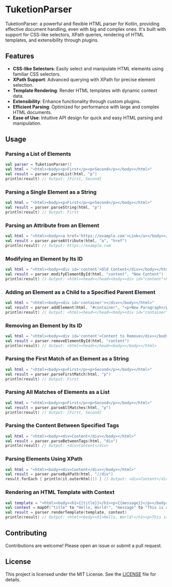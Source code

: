 # TuketionParser
TuketionParser: a powerful and flexible HTML parser for Kotlin, providing effective document handling, even with big and complex ones. It's built with support for CSS-like selectors, XPath queries, rendering of HTML templates, and extensibility through plugins.

## Features

- **CSS-like Selectors**: Easily select and manipulate HTML elements using familiar CSS selectors.
- **XPath Support**: Advanced querying with XPath for precise element selection.
- **Template Rendering**: Render HTML templates with dynamic context data.
- **Extensibility**: Enhance functionality through custom plugins.
- **Efficient Parsing**: Optimized for performance with large and complex HTML documents.
- **Ease of Use**: Intuitive API design for quick and easy HTML parsing and manipulation.

## Usage

### Parsing a List of Elements

```kotlin
val parser = TuketionParser()
val html = "<html><body><p>First</p><p>Second</p></body></html>"
val result = parser.parseList(html, "p")
println(result) // Output: [First, Second]
```

### Parsing a Single Element as a String

```kotlin
val html = "<html><body><p>First</p><p>Second</p></body></html>"
val result = parser.parseString(html, "p")
println(result) // Output: First
```

### Parsing an Attribute from an Element

```kotlin
val html = "<html><body><a href='https://example.com'>Link</a></body></html>"
val result = parser.parseAttribute(html, "a", "href")
println(result) // Output: https://example.com
```

### Modifying an Element by Its ID

```kotlin
val html = "<html><body><div id='content'>Old Content</div></body></html>"
val result = parser.modifyElementById(html, "content", "New Content")
println(result) // Output: <html><head></head><body><div id="content">New Content</div></body></html>
```

### Adding an Element as a Child to a Specified Parent Element

```kotlin
val html = "<html><body><div id='container'></div></body></html>"
val result = parser.addElement(html, "#container", "<p>New Paragraph</p>")
println(result) // Output: <html><head></head><body><div id="container"><p>New Paragraph</p></div></body></html>
```

### Removing an Element by Its ID

```kotlin
val html = "<html><body><div id='content'>Content to Remove</div></body></html>"
val result = parser.removeElementById(html, "content")
println(result) // Output: <html><head></head><body></body></html>
```

### Parsing the First Match of an Element as a String

```kotlin
val html = "<html><body><p>First</p><p>Second</p></body></html>"
val result = parser.parseFirstMatch(html, "p")
println(result) // Output: First
```

### Parsing All Matches of Elements as a List

```kotlin
val html = "<html><body><p>First</p><p>Second</p></body></html>"
val result = parser.parseAllMatches(html, "p")
println(result) // Output: [First, Second]
```

### Parsing the Content Between Specified Tags

```kotlin
val html = "<html><body><div>Content</div></body></html>"
val result = parser.parseBetweenTags(html, "div")
println(result) // Output: <div>Content</div>
```

### Parsing Elements Using XPath

```kotlin
val html = "<html><body><div>Content</div></body></html>"
val result = parser.parseByXPath(html, "//div")
result.forEach { println(it.outerHtml()) } // Output: <div>Content</div>
```

### Rendering an HTML Template with Context

```kotlin
val template = "<html><body><h1>{{title}}</h1><p>{{message}}</p></body></html>"
val context = mapOf("title" to "Hello, World!", "message" to "This is a template rendering example.")
val result = parser.renderTemplate(template, context)
println(result) // Output: <html><body><h1>Hello, World!</h1><p>This is a template rendering example.</p></body></html>
```

## Contributing

Contributions are welcome! Please open an issue or submit a pull request.

## License

This project is licensed under the MIT License. See the [LICENSE](LICENSE) file for details.
```
